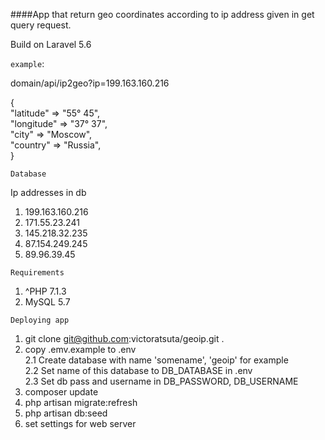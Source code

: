 ####App that return geo coordinates according to ip address given in get query request.

Build on Laravel 5.6  

`example`:

domain/api/ip2geo?ip=199.163.160.216  
 
{  
   "latitude" => "55° 45",  
   "longitude" => "37° 37",  
   "city" => "Moscow",  
   "country" => "Russia",  
}

`Database`  

Ip addresses in db

1. 199.163.160.216  
2. 171.55.23.241
3. 145.218.32.235
4. 87.154.249.245
5. 89.96.39.45

`Requirements`

1. ^PHP 7.1.3
2. MySQL 5.7

`Deploying app`

1. git clone git@github.com:victoratsuta/geoip.git .  
2. copy .emv.example to .env  
    2.1 Create database with name 'somename', 'geoip' for example   
    2.2 Set name of this database to DB_DATABASE in .env    
    2.3 Set db pass and username in DB_PASSWORD, DB_USERNAME   
2. composer update  
3. php artisan migrate:refresh    
4. php artisan db:seed  
5. set settings for web server

